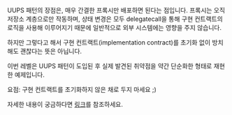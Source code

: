 UUPS 패턴의 장점은, 매우 간결한 프록시만 배포하면 된다는 점입니다. 프록시는 오직 저장소 계층으로만 작동하며, 상태 변경은 모두 delegatecall을 통해 구현 컨트랙트의 로직을 사용해 이루어지기 때문에 일반적으로 외부 시스템에는 영향을 주지 않습니다. 

하지만 그렇다고 해서 구현 컨트랙트(implementation contract)를 초기화 없이 방치해도 괜찮다는 뜻은 아닙니다.

이번 레벨은 UUPS 패턴이 도입된 후 실제 발견된 취약점을 약간 단순화한 형태로 재현한 예제입니다. 

요점: 구현 컨트랙트를 초기화하지 않은 채로 두지 마세요 ;)

자세한 내용이 궁금하다면 [링크](https://forum.openzeppelin.com/t/uupsupgradeable-vulnerability-post-mortem/15680)를 참조하세요.